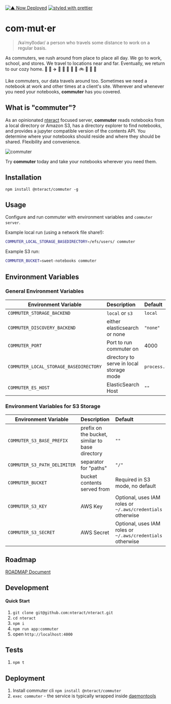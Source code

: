 [![▲ Now Deployed](https://img.shields.io/badge/%E2%96%B2%20now-deployed-777777.svg)](https://commuter-now-otvkncbefl.now.sh/view/)
[![styled with prettier](https://img.shields.io/badge/styled_with-prettier-ff69b4.svg)](https://github.com/prettier/prettier)

# com·mut·er

> /kəˈmyo͞odər/
> a person who travels some distance to work on a regular basis.

As commuters, we rush around from place to place all day. We go to work,
school, and stores. We travel to locations near and far. Eventually, we
return to our cozy home. :car: :office: :airplane: :tokyo_tower: :bullettrain_side: :department_store: :bus: :school: :bike: :city_sunset: :runner: :house_with_garden:

Like commuters, our data travels around too. Sometimes we need a notebook at
work and other times at a client's site. Wherever and whenever you need your
notebooks, **commuter** has you covered.

## What is "commuter"?

As an opinionated [nteract](https://nteract.io) focused server, **commuter**
reads notebooks from a local directory or Amazon S3, has a directory explorer to find notebooks,
and provides a jupyter compatible version of the contents API. You determine
where your notebooks should reside and where they should be shared. Flexibility
and convenience.

![commuter](https://cloud.githubusercontent.com/assets/836375/23089382/e330effa-f53c-11e6-85d0-7561ccdbe163.gif)

Try **commuter** today and take your notebooks wherever you need them.

## Installation

```
npm install @nteract/commuter -g
```

## Usage

Configure and run commuter with environment variables and `commuter server`.

Example local run (using a network file share!):

```sh
COMMUTER_LOCAL_STORAGE_BASEDIRECTORY=/efs/users/ commuter
```

Example S3 run:

```sh
COMMUTER_BUCKET=sweet-notebooks commuter
```

## Environment Variables

### General Environment Variables

| Environment Variable                   | Description                              | Default         |
| -------------------------------------- | :--------------------------------------- | :-------------- |
| `COMMUTER_STORAGE_BACKEND`             | `local` or `s3`                          | `local`         |
| `COMMUTER_DISCOVERY_BACKEND`           | either elasticsearch or none             | `"none"`        |
| `COMMUTER_PORT`                        | Port to run commuter on                  | 4000            |
| `COMMUTER_LOCAL_STORAGE_BASEDIRECTORY` | directory to serve in local storage mode | `process.cwd()` |
| `COMMUTER_ES_HOST`                     | ElasticSearch Host                       | `""`            |

### Environment Variables for S3 Storage

| Environment Variable         | Description                                     | Default                                                    |
| ---------------------------- | :---------------------------------------------- | :--------------------------------------------------------- |
| `COMMUTER_S3_BASE_PREFIX`    | prefix on the bucket, similar to base directory | `""`                                                       |
| `COMMUTER_S3_PATH_DELIMITER` | separator for "paths"                           | `"/"`                                                      |
| `COMMUTER_BUCKET`            | bucket contents served from                     | Required in S3 mode, no default                            |
| `COMMUTER_S3_KEY`            | AWS Key                                         | Optional, uses IAM roles or `~/.aws/credentials` otherwise |
| `COMMUTER_S3_SECRET`         | AWS Secret                                      | Optional, uses IAM roles or `~/.aws/credentials` otherwise |

## Roadmap

[ROADMAP Document](./ROADMAP.md)

## Development

#### Quick Start

1. `git clone git@github.com:nteract/nteract.git`
1. `cd nteract`
1. `npm i`
1. `npm run app:commuter`
1. open `http://localhost:4000`

## Tests

1. `npm t`

## Deployment

1. Install commuter cli `npm install @nteract/commuter`
1. `exec commuter` - the service is typically wrapped inside [daemontools](https://cr.yp.to/daemontools.html)
